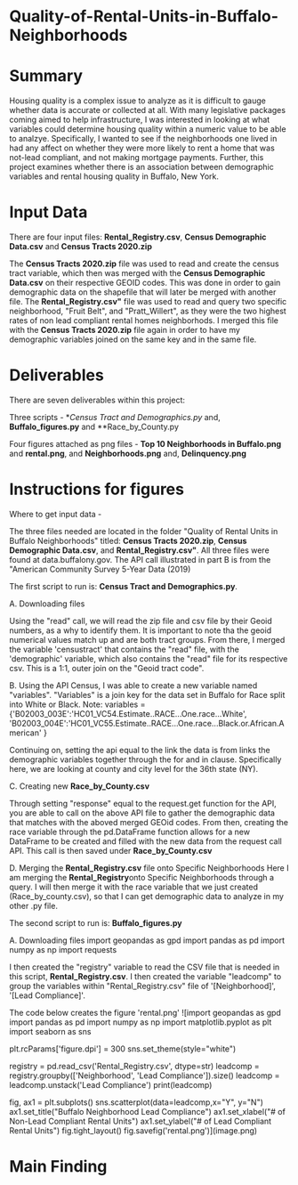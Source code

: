 # Quality-of-Rental-Units-in-Buffalo-Neighborhoods


# Summary

Housing quality is a complex issue to analyze as it is difficult to gauge whether data is accurate or collected at all. With many legislative packages coming aimed to help infrastructure, I was interested in looking at what variables could determine housing quality within a numeric value to be able to analzye. Specifically, I wanted to see if the neighborhoods one lived in had any affect on whether they were more likely to rent a home that was not-lead compliant, and not making mortgage payments. Further, this project examines whether there is an association between demographic variables and rental housing quality in Buffalo, New York.

# Input Data

There are four input files: **Rental_Registry.csv**, **Census Demographic Data.csv** and **Census Tracts 2020.zip**

The **Census Tracts 2020.zip** file was used to read and create the census tract variable, which then was merged with the **Census Demographic Data.csv** on their respective GEOID codes. This was done in order to gain demographic data on the shapefile that will later be merged with another file. 
The **Rental_Registry.csv"** file was used to read and query two specific neighborhood, "Fruit Belt", and "Pratt_Willert", as they were the two highest rates of non lead compliant rental homes neighborhods. I merged this file with the **Census Tracts 2020.zip** file again in order to have my demographic variables joined on the same key and in the same file. 

# Deliverables 

There are seven deliverables within this project:

Three scripts -  **Census Tract and Demographics.py* and, **Buffalo_figures.py** and **Race_by_County.py

Four figures attached as png files - **Top 10 Neighborhoods in Buffalo.png** and **rental.png**, and **Neighborhoods.png** and, **Delinquency.png**


# Instructions for figures

Where to get input data - 

The three files needed are located in the folder "Quality of Rental Units in Buffalo Neighborhoods" titled: **Census Tracts 2020.zip**, **Census Demographic Data.csv**, and **Rental_Registry.csv"**. All three files were found at data.buffalony.gov. The API call illustrated in part B is from the "American Community Survey 5-Year Data (2019)



The first script to run is: **Census Tract and Demographics.py**. 

A. Downloading files 

Using the "read" call, we will read the zip file and csv file by their Geoid numbers, as a why to identify them. It is important to note tha the geoid numerical values match up and are both tract groups. From there, I merged the variable 'censustract' that contains the "read" file, with the 'demographic' variable, which also contains the "read" file for its respective csv. This is a 1:1, outer join on the "Geoid tract code". 

B. Using the API Census, I was able to create a new variable named "variables". "Variables" is a join key for the data set in Buffalo for Race split into White or Black. 
Note: variables = {'B02003_003E':'HC01_VC54.Estimate..RACE...One.race...White',
            'B02003_004E':'HC01_VC55.Estimate..RACE...One.race...Black.or.African.American'
            }

Continuing on, setting the api equal to the link the data is from links the demographic variables together through the for and in clause. Specifically here, we are looking at county and city level for the 36th state (NY). 

C. Creating new **Race_by_County.csv**

Through setting "response" equal to the request.get function for the API, you are able to call on the above API file to gather the demographic data that matches with the aboved merged GEOid codes.
From then, creating the race variable through the pd.DataFrame function allows for a new DataFrame to be created and filled with the new data from the request call API. This call is then saved under **Race_by_County.csv**

D. Merging the **Rental_Registry.csv** file onto Specific Neighborhoods
Here I am merging the **Rental_Registry**onto Specific Neighborhoods through a query. I will then merge it with
the race variable that we just created (Race_by_county.csv), so that I can get demographic data to analyze in my other .py file.

The second script to run is: **Buffalo_figures.py**

A. Downloading files
import geopandas as gpd
import pandas as pd
import numpy as np 
import requests

I then created the "registry" variable to read the CSV file that is needed in this script, **Rental_Registry.csv**. I then created the variable "leadcomp" to group the variables within "Rental_Registry.csv" file of '[Neighborhood]', '[Lead Compliance]'.

The code below creates the figure 'rental.png'
![import geopandas as gpd
import pandas as pd
import numpy as np 
import matplotlib.pyplot as plt
import seaborn as sns

plt.rcParams['figure.dpi'] = 300
sns.set_theme(style="white")

registry = pd.read_csv('Rental_Registry.csv', dtype=str)
leadcomp = registry.groupby(['Neighborhood', 'Lead Compliance']).size()
leadcomp = leadcomp.unstack('Lead Compliance')
print(leadcomp)


fig, ax1 = plt.subplots()
sns.scatterplot(data=leadcomp,x="Y", y="N")
ax1.set_title("Buffalo Neighborhood Lead Compliance")
ax1.set_xlabel("# of Non-Lead Compliant Rental Units")
ax1.set_ylabel("# of Lead Compliant Rental Units")
fig.tight_layout()
fig.savefig('rental.png')](image.png)





 
# Main Finding

